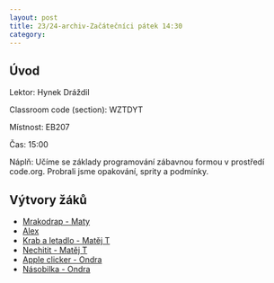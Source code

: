 ```yaml
---
layout: post
title: 23/24-archiv-Začátečníci pátek 14:30
category:
---
```


## Úvod

Lektor: Hynek Dráždil

Classroom code (section): WZTDYT

Místnost: EB207

Čas: 15:00

Náplň: Učíme se základy programování zábavnou formou v prostředí code.org.
Probrali jsme opakování, sprity a podmínky.

## Výtvory žáků
- [Mrakodrap - Maty](https://studio.code.org/projects/artist/NzBdrjfQfbtgfqU5e7qpmxomAa4lJEskOyjio8nl0n8)
- [Alex](https://studio.code.org/projects/spritelab/Lp2OxkuRjNo8rB-f4CeWwvUy5tfYac4BaSYh4DIWh1g)
- [Krab a letadlo - Matěj T](https://studio.code.org/projects/spritelab/YRS5nKMDSSSIYb2BmzMlqIU1wwDlLb7L2uIfXzpRPCo)
- [Nechitit - Matěj T](https://studio.code.org/projects/spritelab/OMilkxAuGimxQ0KKg1ipGROyWxj5EE-o1geGYZbdvJE)
- [Apple clicker - Ondra](https://studio.code.org/projects/applab/ALmpydU_dx9ny2ddomjjBURTP38R0aw69C4sKh5fjdc)
- [Násobilka - Ondra](https://studio.code.org/projects/applab/5aKxzb4drEZ7gyLs4-6GKrGhggvmYyCFB0xLGHOhhEk)
